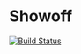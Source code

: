 # Showoff

[![Build Status](https://travis-ci.org/dcjones/Showoff.jl.svg?branch=master)](https://travis-ci.org/dcjones/Showoff.jl)
